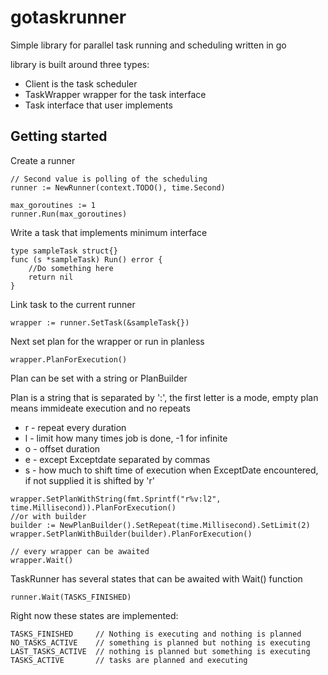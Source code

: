 # gotaskrunner 
Simple library for parallel task running and scheduling written in go 

library is built around three types:
- Client is the task scheduler
- TaskWrapper wrapper for the task interface
- Task interface that user implements

## Getting started
Create a runner
```
// Second value is polling of the scheduling
runner := NewRunner(context.TODO(), time.Second) 

max_goroutines := 1
runner.Run(max_goroutines)
```

Write a task that implements minimum interface
```
type sampleTask struct{}
func (s *sampleTask) Run() error {
    //Do something here
    return nil
}
```

Link task to the current runner 
```
wrapper := runner.SetTask(&sampleTask{})
```

Next set plan for the wrapper or run in planless
```
wrapper.PlanForExecution()
```
Plan can be set with a string or PlanBuilder

Plan is a string that is separated by ':',
the first letter is a mode, empty plan means immideate execution and no repeats
- r - repeat every duration
- l - limit how many times job is done, -1 for infinite
- o - offset duration
- e - except Exceptdate separated by commas
- s - how much to shift time of execution when ExceptDate encountered, if not supplied it is shifted by 'r'

```
wrapper.SetPlanWithString(fmt.Sprintf("r%v:l2", time.Millisecond)).PlanForExecution()
//or with builder
builder := NewPlanBuilder().SetRepeat(time.Millisecond).SetLimit(2)
wrapper.SetPlanWithBuilder(builder).PlanForExecution()

// every wrapper can be awaited
wrapper.Wait()
```

TaskRunner has several states that can be awaited with Wait() function
```
runner.Wait(TASKS_FINISHED)
```
Right now these states are implemented:


	TASKS_FINISHED     // Nothing is executing and nothing is planned
	NO_TASKS_ACTIVE    // something is planned but nothing is executing
	LAST_TASKS_ACTIVE  // nothing is planned but something is executing
	TASKS_ACTIVE       // tasks are planned and executing

